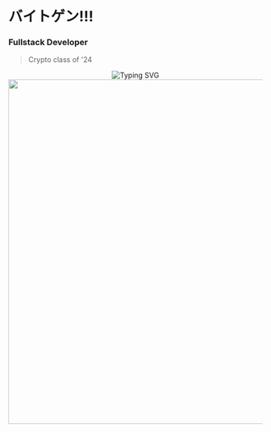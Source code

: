 # バイトゲン!!!

### Fullstack Developer

> Crypto class of '24

<div align="center">
    <img src="https://readme-typing-svg.herokuapp.com?font=Fira+Code&weight=500&size=25&duration=3000&pause=1000&color=FF0000&center=true&vCenter=true&random=false&width=500&height=70&lines=Web3+Developer;Full+Stack+Engineer;Potential+Billionaire+maybe?;Cyber+Security" alt="Typing SVG" />
</div>

<div align="center">
   <img width="2053" height="684" alt="image" src="https://github.com/user-attachments/assets/f8fa745b-a4b2-4cb4-ba98-9a43d4c56726" />
</div>
